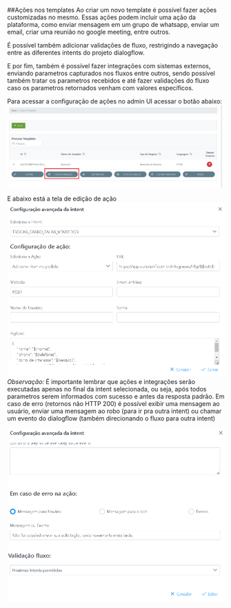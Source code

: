 ##Ações nos templates
Ao criar um novo template é possível fazer ações customizadas no mesmo.
Essas ações podem incluir uma ação da plataforma, como enviar mensagem em um grupo de whatsapp, enviar um email, criar uma reunião no google meeting, entre outros.

É possível também adicionar validações de fluxo, restrigindo a navegação entre as diferentes intents do projeto dialogflow.

E por fim, também é possível fazer integrações com sistemas externos, enviando parametros capturados nos fluxos entre outros, sendo possível também tratar os parametros recebidos e até fazer validações do fluxo caso os parametros retornados venham com valores específicos.

Para acessar a configuração de ações no admin UI acessar o botão abaixo:
![PARAM_CREATE](./images/actions_menu.png)

E abaixo está a tela de edição de ação
![PARAM_CREATE](./images/actions_editing.png)
*Observação:* É importante lembrar que ações e integrações serão executadas apenas no final da intent selecionada, ou seja, após todos parametros serem informados com sucesso e antes da resposta padrão.
Em caso de erro (retornos não HTTP 200) é possível exibir uma mensagem ao usuário, enviar uma mensagem ao robo (para ir pra outra intent) ou chamar um evento do dialogflow (também direcionando o fluxo para outra intent)

![PARAM_CREATE](./images/actions_errors.png)